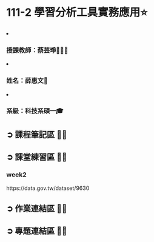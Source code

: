 # 111-2 學習分析工具實務應用⭐️
<li><h3>授課教師：蔡芸琤👩🏻‍💼</h3></li>
<li><h3>姓名：薛惠文🐻</h3></li>
<li><h3>系級：科技系碩一🎓 </h3></li>

<h2>➲ 課程筆記區 ✍🏻</h2>
<h2>➲ 課堂練習區 ✍🏻</h2>
<h3 herf=#week2>week2</h3>
https://data.gov.tw/dataset/9630
<h2>➲ 作業連結區 ✍🏻</h2>
<h2>➲ 專題連結區 ✍🏻</h2>

